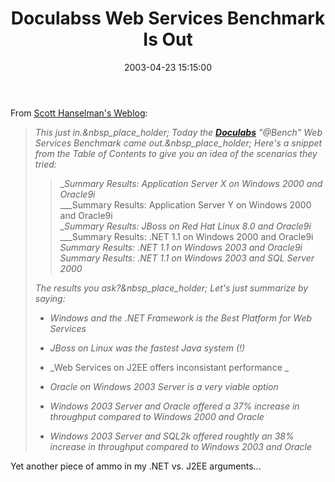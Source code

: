 ﻿---
layout: post
title: "Doculabss Web Services Benchmark Is Out"
comments: false
date: 2003-04-23 15:15:00
categories:
 - Technology
subtext-id: f1a437d7-27db-4ac7-920b-8b6a5c99f10c
alias: /blog/Doculabss-Web-Services-Benchmark-Is-Out.aspx
---


From [Scott Hanselman's Weblog](http://radio.weblogs.com/0106747/):

> _This just in.&nbsp_place_holder; Today the _[**_Doculabs_**](http://www.doculabs.com/Downloads/WebServicePerformance_04-03.pdf)_ "@Bench" Web Services Benchmark came out.&nbsp_place_holder; Here's a snippet from the Table of Contents to give you an idea of the scenarios they tried:_
>
>> __Summary Results: Application Server X on Windows 2000 and Oracle9i_  
___Summary Results: Application Server Y on Windows 2000 and Oracle9i  
__Summary Results: JBoss on Red Hat Linux 8.0 and Oracle9i_  
___Summary Results: .NET 1.1 on Windows 2000 and Oracle9i  
__Summary Results: .NET 1.1 on Windows 2003 and Oracle9i_  
_Summary Results: .NET 1.1 on Windows 2003 and SQL Server 2000__
> 
> _The results you ask?&nbsp_place_holder; Let's just summarize by saying:_
> 
>   * _Windows and the .NET Framework is the Best Platform for Web Services_
> 
>   * _JBoss on Linux was the fastest Java system (!)_
> 
>   * _Web Services on J2EE offers inconsistant performance _
>   * _Oracle on Windows 2003 Server is a very viable option_
> 
>   * _Windows 2003 Server and Oracle offered a 37% increase in throughput compared to Windows 2000 and Oracle_
> 
>   * _Windows 2003 Server and SQL2k offered roughtly an 38% increase in throughput compared to Windows 2003 and Oracle_

Yet another piece of ammo in my .NET vs. J2EE arguments...
